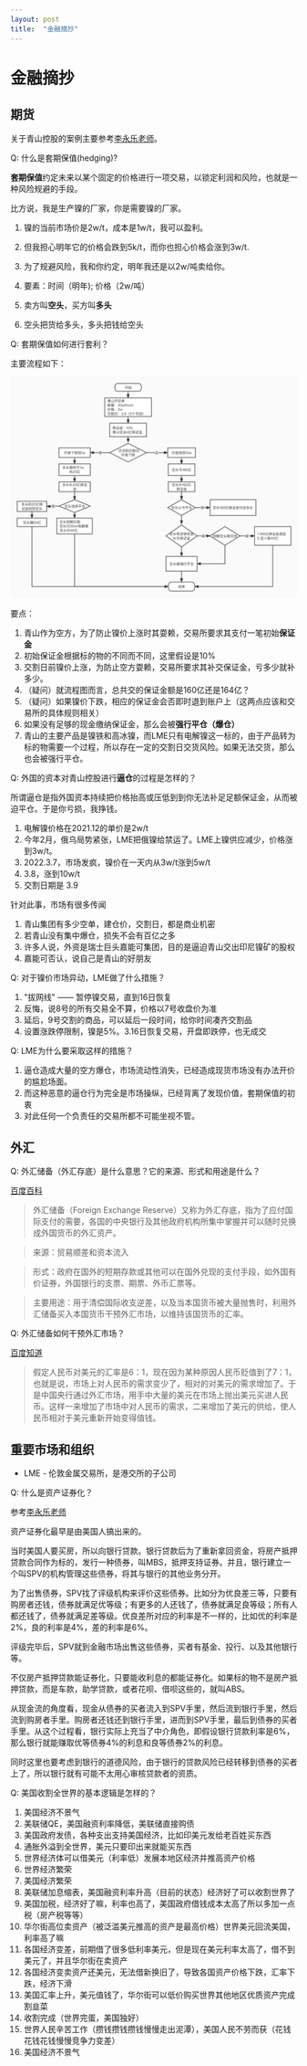 ```yaml
---
layout: post
title:  "金融摘抄"
---
```


# 金融摘抄

## 期货

关于青山控股的案例主要参考[李永乐老师](https://youtu.be/w-PHZg1qmcU)。

Q: 什么是套期保值(hedging)?

**套期保值**约定未来以某个固定的价格进行一项交易，以锁定利润和风险，也就是一种风险规避的手段。

比方说，我是生产镍的厂家，你是需要镍的厂家。

1. 镍的当前市场价是2w/t，成本是1w/t，我可以盈利。
1. 但我担心明年它的价格会跌到5k/t，而你也担心价格会涨到3w/t.
1. 为了规避风险，我和你约定，明年我还是以2w/吨卖给你。
1. 要素：时间（明年); 价格（2w/吨）

1. 卖方叫**空头**，买方叫**多头**
1. 空头把货给多头，多头把钱给空头

Q: 套期保值如何进行套利？

主要流程如下：

![青山套期保值流程](image/金融摘抄/青山套期保值流程.jpg)

要点：

1. 青山作为空方，为了防止镍价上涨时其耍赖，交易所要求其支付一笔初始**保证金**
1. 初始保证金根据标的物的不同而不同，这里假设是10%
1. 交割日前镍价上涨，为防止空方耍赖，交易所要求其补交保证金，亏多少就补多少。
1. （疑问）就流程图而言，总共交的保证金额是160亿还是164亿？
1. （疑问）如果镍价下跌，相应的保证金会否即时退到账户上（这两点应该和交易所的具体规则相关）
1. 如果没有足够的现金缴纳保证金，那么会被**强行平仓（爆仓）**
1. 青山的主要产品是镍铁和高冰镍，而LME只有电解镍这一标的，由于产品转为标的物需要一个过程，所以存在一定的交割日交货风险。如果无法交货，那么也会被强行平仓。

Q: 外国的资本对青山控股进行**逼仓**的过程是怎样的？

所谓逼仓是指外国资本持续把价格抬高或压低到到你无法补足足额保证金，从而被迫平仓。于是你亏损，我挣钱。

1. 电解镍价格在2021.12的单价是2w/t
1. 今年2月，俄乌局势紧张，LME把俄镍给禁运了。LME上镍供应减少，价格涨到3w/t。
1. 2022.3.7，市场发疯，镍价在一天内从3w/t涨到5w/t
1. 3.8，涨到10w/t
1. 交割日期是 3.9

针对此事，市场有很多传闻

1. 青山集团有多少空单，建仓价，交割日，都是商业机密
1. 若青山没有集中爆仓，损失不会有百亿之多
1. 许多人说，外资是瑞士巨头嘉能可集团，目的是逼迫青山交出印尼镍矿的股权
1. 嘉能可否认，说自己是青山的好朋友

Q: 对于镍价市场异动，LME做了什么措施？

1. "拔网线" —— 暂停镍交易，直到16日恢复
1. 反悔，说8号的所有交易全不算，价格以7号收盘价为准
1. 延后，9号交割的商品，可以延后一段时间，给你时间凑齐交割品
1. 设置涨跌停限制，镍是5%。3.16日恢复交易，开盘即跌停，也无成交

Q: LME为什么要采取这样的措施？

1. 逼仓造成大量的空方爆仓，市场流动性消失，已经造成现货市场没有办法开价的尴尬场面。
1. 而这种恶意的逼仓行为完全是市场操纵，已经背离了发现价值，套期保值的初衷
1. 对此任何一个负责任的交易所都不可能坐视不管。

## 外汇

Q: 外汇储备（外汇存底）是什么意思？它的来源、形式和用途是什么？

[百度百科](https://baike.baidu.com/item/%E5%A4%96%E6%B1%87%E5%82%A8%E5%A4%87/702389?fr=aladdin)

> 外汇储备（Foreign Exchange Reserve）又称为外汇存底，指为了应付国际支付的需要，各国的中央银行及其他政府机构所集中掌握并可以随时兑换成外国货币的外汇资产。

> 来源：贸易顺差和资本流入

> 形式：政府在国外的短期存款或其他可以在国外兑现的支付手段，如外国有价证券，外国银行的支票、期票、外币汇票等。

> 主要用途：用于清偿国际收支逆差，以及当本国货币被大量抛售时，利用外汇储备买入本国货币干预外汇市场，以维持该国货币的汇率。

Q: 外汇储备如何干预外汇市场？

[百度知道](https://zhidao.baidu.com/question/1896661313449503180.html?qbl=relate_question_0&word=%CD%E2%BB%E3%B4%A2%B1%B8%C8%E7%BA%CE%B8%C9%D4%A4%BB%E3%C2%CA)

> 假定人民币对美元的汇率是6：1，现在因为某种原因人民币贬值到了7：1，也就是说，市场上对人民币的需求变少了，相对的对美元的需求增加了。于是中国央行通过外汇市场，用手中大量的美元在市场上抛出美元买进人民币。这样一来增加了市场中对人民币的需求，二来增加了美元的供给，使人民币相对于美元重新开始变得值钱。

## 重要市场和组织

- LME - 伦敦金属交易所，是港交所的子公司

Q: 什么是资产证券化？

参考[李永乐老师](https://www.youtube.com/watch?v=JhSKLEkrV0c)

资产证券化最早是由美国人搞出来的。

当时美国人要买房，所以向银行贷款。银行贷款后为了重新拿回资金，将房产抵押贷款合同作为标的，发行一种债券，叫MBS，抵押支持证券。并且，银行建立一个叫SPV的机构管理这些债券，将其与银行的其他业务分开。

为了出售债券，SPV找了评级机构来评价这些债券。比如分为优良差三等，只要有购房者还钱，债券就满足优等级；有更多的人还钱了，债券就满足良等级；所有人都还钱了，债券就满足差等级。优良差所对应的利率是不一样的，比如优的利率是2%，良的利率是4%，差的利率是6%。

评级完毕后，SPV就到金融市场出售这些债券，买者有基金、投行、以及其他银行等。

不仅房产抵押贷款能证券化，只要能收利息的都能证券化。如果标的物不是房产抵押贷款，而是车款，助学贷款，或者花呗、借呗这些的，就叫ABS。

从现金流的角度看，现金从债券的买者流入到SPV手里，然后流到银行手里，然后流到购房者手里。购房者还钱还到银行手里，进而到SPV手里，最后到债券的买者手里。从这个过程看，银行实际上充当了中介角色，即假设银行贷款利率是6%，那么银行就能赚取优等债券4%的利息和良等债券2%的利息。

同时这里也要考虑到银行的道德风险，由于银行的贷款风险已经转移到债券的买者上了，所以银行就有可能不太用心审核贷款者的资质。

Q: 美国收割全世界的基本逻辑是怎样的？

1. 美国经济不景气
1. 美联储QE，美国融资利率降低，美联储直接购债
1. 美国政府发债，各种支出支持美国经济，比如印美元发给老百姓买东西
1. 通胀外溢到全世界，美元只要印出来就能买东西
1. 世界经济体可以借美元（利率低）发展本地区经济并推高资产价格
1. 世界经济繁荣
1. 美国经济繁荣
1. 美联储加息缩表，美国融资利率升高（目前的状态）经济好了可以收割世界了
1. 美国加税，经济好了嘛，利率也高了，美国政府借钱成本太高了所以多加一点税（房产税等等）
1. 华尔街高位卖资产（被泛滥美元推高的资产是最高价格）世界美元回流美国，利率高了嘛
1. 各国经济变差，前期借了很多低利率美元，但是现在美元利率太高了，借不到美元了，并且华尔街在卖资产
1. 各国经济变卖资产还美元，无法借新换旧了，导致各国资产价格下跌，汇率下跌，经济下滑
1. 美国汇率上升，美元值钱了，华尔街可以低价购买世界其他地区优质资产完成割韭菜
1. 收割完成（世界完蛋，美国独好）
1. 世界人民辛苦工作（攒钱攒钱攒钱慢慢走出泥潭），美国人民不劳而获（花钱花钱花钱慢慢竞争力变差）
1. 美国经济不景气